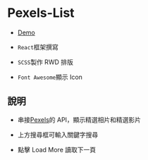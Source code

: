 # Pexels-List

- [Demo](https://gbf555136.github.io/Pexels-List/)

- `React`框架撰寫

- `SCSS`製作 RWD 排版

- `Font Awesome`顯示 Icon

## 說明

- 串接[Pexels](https://www.pexels.com/zh-tw/)的 API，顯示精選相片和精選影片

- 上方搜尋框可輸入關鍵字搜尋

- 點擊 Load More 讀取下一頁
